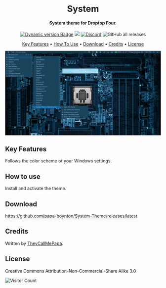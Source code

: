 <h1 align="center">
  <br>
  <!--a href="#"><img src="Images/Logo.png" alt="Logo" width="200"></a-->
  <br>
  System
  <br>
</h1>

<h4 align="center">System theme for Droptop Four.</h4>

<p align="center">
  <a href="https://droptopfour.com/community-apps"><!--img alt="Dynamic version Badge" src="https://img.shields.io/badge/dynamic/json?url=https%3A%2F%2Fraw.githubusercontent.com%2FDroptop-Four%2FGlobalData%2Fmain%2Fdata%2Fcommunity_apps%2Fcommunity_apps.json&query=%24.apps%5B%3F(%40.app.name%20%3D%3D%20'SearchBar')%5D.app.version&prefix=v&label=Version&color=43ff64"--><img alt="Dynamic version Badge" src="https://img.shields.io/badge/dynamic/json?url=https%3A%2F%2Fraw.githubusercontent.com%2FDroptop-Four%2FGlobalData%2Fmain%2Fdata%2Fcommunity_themes%2Fcommunity_themes.json&query=%24.themes%5B%3F(%40.theme.name%20%3D%3D%20'System')%5D.theme.version&prefix=v&label=Version&color=43ff64"></a>
  <a href="https://droptopfour.com"><img src="https://img.shields.io/badge/Droptop%20Four%20Website-43ff64"></a>
  <a href="https://droptopfour.com/discord"><img alt="Discord" src="https://img.shields.io/discord/800124057923485728"></a>
  <img alt="GitHub all releases" src="https://img.shields.io/github/downloads/papa-boynton/System-Theme/total">
</p>

<p align="center">
  <a href="#key-features">Key Features</a> •
  <a href="#how-to-use">How To Use</a> •
  <a href="#download">Download</a> •
  <a href="#credits">Credits</a> •
  <a href="#license">License</a>
</p>

![screenshot](Images/Screenshot.png)

## Key Features
Follows the color scheme of your Windows settings.

## How to use
Install and activate the theme.

## Download
https://github.com/papa-boynton/System-Theme/releases/latest

## Credits
Written by [TheyCallMePapa](https://github.com/papa-boynton).

## License
Creative Commons Attribution-Non-Commercial-Share Alike 3.0

![Visitor Count](https://profile-counter.glitch.me/{papa-boynton}/count.svg)
